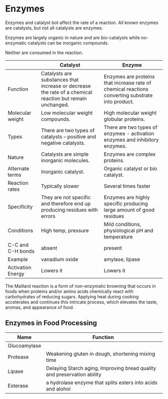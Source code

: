 # Enzymes

Enzymes and catalyst bot affect the rate of a reaction. All known enzymes are catalysts, but not all catalysts are enzymes.

Enzymes are largely organic in nature and are bio-catalysts while no-enzymatic catalysts can be inorganic compounds.

Neither are consumed in the reaction.

|    | Catalyst | Enzyme |
| --- | --- | --- |
| Function	| Catalysts are substances that increase or decrease the rate of a chemical reaction but remain unchanged.	| Enzymes are proteins that increase rate of chemical reactions converting substrate into product. |
| Molecular weight	| Low molecular weight compounds.	|High molecular weight globular proteins. |
| Types	| There are two types of catalysts – positive and negative catalysts. |	There are two types of enzymes - activation enzymes and inhibitory enzymes. |
| Nature |	Catalysts are simple inorganic molecules. |	Enzymes are complex proteins. |
| Alternate terms |	Inorganic catalyst. |	Organic catalyst or bio catalyst. |
| Reaction rates |	Typically slower |	Several times faster |
| Specificity |	They are not specific and therefore end up producing residues with errors |	Enzymes are highly specific producing large amount of good residues |
| Conditions |	High temp, pressure	| Mild conditions, physiological pH and temperature |
| C-C and C-H bonds | absent |	present |
| Example |	vanadium oxide | amylase, lipase |
| Activation Energy	| Lowers it	| Lowers it |


The Maillard reaction is a form of non-enzymatic browning that occurs in foods when proteins and/or amino acids chemically react with carbohydrates of reducing sugars. Applying heat during cooking accelerates and continues this intricate process, which elevates the taste, aromas, and appearance of food.


## Enzymes in Food Processing

| Name | Function |
| --- | --- |
| Glucoamylase |    |
| Protease | Weakening gluten in dough, shortening mixing time |
| Lipase | Delaying Starch aging, Improving bread quality and preservation ability |
| Esterase | a hydrolase enzyme that splits esters into acids and alohol |